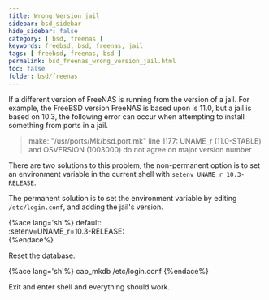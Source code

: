 ```yaml
---
title: Wrong Version jail
sidebar: bsd_sidebar
hide_sidebar: false
category: [ bsd, freenas ]
keywords: freebsd, bsd, freenas, jail
tags: [ freebsd, freenas, bsd ]
permalink: bsd_freenas_wrong_version_jail.html
toc: false
folder: bsd/freenas
---
```


If a different version of FreeNAS is running from the version of a jail. For example, the FreeBSD version FreeNAS is based upon is 11.0, but a jail is based on 10.3, the following error can occur when attempting to install something from ports in a jail.

> make: "/usr/ports/Mk/bsd.port.mk" line 1177: UNAME_r (11.0-STABLE) and OSVERSION (1003000) do not agree on major version number

There are two solutions to this problem, the non-permanent option is to set an environment variable in the current shell with ```setenv UNAME_r 10.3-RELEASE```.

The permanent solution is to set the environment variable by editing ```/etc/login.conf```, and adding the jail's version.

{%ace lang='sh'%}
default:\
:setenv=UNAME_r=10.3-RELEASE:\
{%endace%}

Reset the database.

{%ace lang='sh'%}
cap_mkdb /etc/login.conf
{%endace%}

Exit and enter shell and everything should work.

